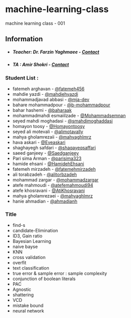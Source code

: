 # machine-learning-class

machine learning class - 001

## Information

- ##### Teacher: Dr. Farzin Yaghmaee - [Contact](mailto:f_yaghmaee@semnan.ac.ir)
- ##### TA : Amir Shokri - [Contact](mailto:amirsh.nll@gmail.com)

### Student List :

- fatemeh arghavan - [@fatemeh456](https://github.com/fatemeh456)
- mahdie yazdi - [@mahdiehyazdi](https://github.com/mahdiehyazdi)
- mohammadjavad abbasi - [@mja-dev](https://github.com/mja-dev)
- bahare mohammadpour - [@b-mohammadpour](https://github.com/b-mohammadpour)
- bahar hashemi - [@baharaak](https://github.com/baharaak)
- mohammadmahdi esmaiilzade - [@Mohammadsemnan](https://github.com/Mohammadsemnan)
- seyed mahdi moghadasi - [@smahdimoghaddasi](https://github.com/smahdimoghaddasi)
- homayon toosy - [@Homayontoosy](https://github.com/Homayontoosy)
- seyed ali motevali - [@alimotavally](https://github.com/alimotavally)
- mahya gholamrezaii - [@mahyaghlmrz](https://github.com/mahyaghlmrz)
- hava askari - [@Eveaskari](https://github.com/Eveaskari)
- shaghayegh safdari - [@shaqayeqsaffari](https://github.com/shaqayeqsaffari)
- saeed ganjeey - [@Saedganjeey](https://github.com/Saedganjeey)
- Pari sima Arman - [@parisima323](https://github.com/parisima323)
- hamide ehsani - [@HamidehEhsani](https://github.com/HamidehEhsani)
- fatemeh mirzadeh - [@fatemehmirzadeh](https://github.com/fatemehmirzadeh)
- ali torabzadeh - [@alitorbzadeh](https://github.com/alitorbzadeh)
- mohammad zargar - [@mohammadzargar](https://github.com/mohammadzargar)
- atefe mahmoudi - [@atefemahmoudi94](https://github.com/atefemahmoudi94)
- atefe khosravani - [@AtiKhosravani](https://github.com/AtiKhosravani)
- mahya gholamrezaei - [@mahyaghlmrz](https://github.com/mahyaghlmrz)
- hanie ahmadian - [@ahmadianh](https://github.com/ahmadianh)

### Title

- find-s
- candidate-Elimination
- ID3, Gain ratio
- Bayesian Learning
- naive bayse
- KNN
- cross validation
- overfit
- text classification
- true error & sample error : sample complexity
- conjunction of boolean literals
- PAC
- Agnostic
- shattering
- VCD
- mistake bound
- neural network
